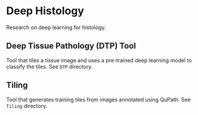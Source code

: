 # Deep Histology

Research on deep learning for histology.

## Deep Tissue Pathology (DTP) Tool

Tool that tiles a tissue image and uses a pre-trained deep learning
model to classify the tiles. See `DTP` directory.

## Tiling

Tool that generates training tiles from images annotated using QuPath.
See `Tiling` directory.
